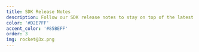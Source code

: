 ```yaml
---
title: SDK Release Notes
description: Follow our SDK release notes to stay on top of the latest changes, updates, and warnings.
color: '#D2E7FF'
accent_color: '#85BEFF'
order: 3
img: rocket@3x.png
---
```

